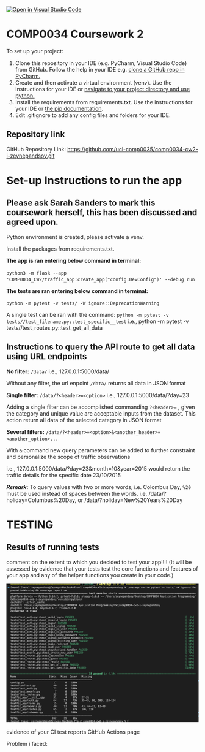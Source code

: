 [![Open in Visual Studio Code](https://classroom.github.com/assets/open-in-vscode-c66648af7eb3fe8bc4f294546bfd86ef473780cde1dea487d3c4ff354943c9ae.svg)](https://classroom.github.com/online_ide?assignment_repo_id=10410173&assignment_repo_type=AssignmentRepo)
# COMP0034 Coursework 2 

To set up your project:

1. Clone this repository in your IDE (e.g. PyCharm, Visual Studio Code) from GitHub. Follow the help in your IDE
   e.g. [clone a GitHub repo in PyCharm.](https://www.jetbrains.com/help/pycharm/manage-projects-hosted-on-github.html#clone-from-GitHub)
2. Create and then activate a virtual environment (venv). Use the instructions for your IDE
   or [navigate to your project directory and use python.](https://packaging.python.org/guides/installing-using-pip-and-virtual-environments/)
3. Install the requirements from requirements.txt. Use the instructions for your IDE
   or [the pip documentation](https://pip.pypa.io/en/latest/user_guide/#requirements-files).
4. Edit .gitignore to add any config files and folders for your IDE. 


## Repository link

GitHub Repository Link: https://github.com/ucl-comp0035/comp0034-cw2-i-zeynepandsoy.git


# Set-up Instructions to run the app 

## Please ask Sarah Sanders to mark this coursework herself, this has been discussed and agreed upon.

Python environment is created, please activate a venv.

Install the packages from requirements.txt.

**The app is ran entering below command in terminal:**

`python3 -m flask --app 'COMP0034_CW2/traffic_app:create_app("config.DevConfig")' --debug run`

**The tests are ran entering below command in terminal:**

`python -m pytest -v tests/ -W ignore::DeprecationWarning`

A single test can be ran with the command: `python -m pytest -v tests//test_filename.py::test_specific__test`
i.e., python -m pytest -v tests//test_routes.py::test_get_all_data


## Instructions to query the API route to get all data using URL endpoints

**No filter:** `/data/` i.e., 127.0.0.1:5000/data/ 

Without any filter, the url enpoint `/data/` returns all data in JSON format

**Single filter:** `/data/?<header>=<option>` i.e., 127.0.0.1:5000/data/?day=23

Adding a single filter can be accomplished commanding `?<header>=` , given the category and unique value are acceptable inputs from the dataset. This action return all data of the selected category in JSON format

**Several filters:** `/data/?<header>=<option>&<another_header>=<another_option>...` 

With `&` command new query parameters can be added to further constraint and personalize the scope of traffic observations

i.e., 127.0.0.1:5000/data/?day=23&month=10&year=2015 would return the traffic details for the specific date 23/10/2015

***Remark:*** To query values with two or more words, i.e. Colombus Day, `%20` must be used instead of spaces between the words. i.e. /data/?holiday=Columbus%20Day, or /data/?holiday=New%20Years%20Day

# TESTING

## Results of running tests

comment on the extent to which you decided to test your app!!!!
(It will be assessed by evidence that your tests test the core functions and features of your app and any of the helper functions you create in your code.)

![Evidence of running Test Results and Coverage Reports](/traffic_app/static/assets/TestResults-CoverageReport.png)

evidence of your CI test reports
GitHub Actions page

Problem i faced: 